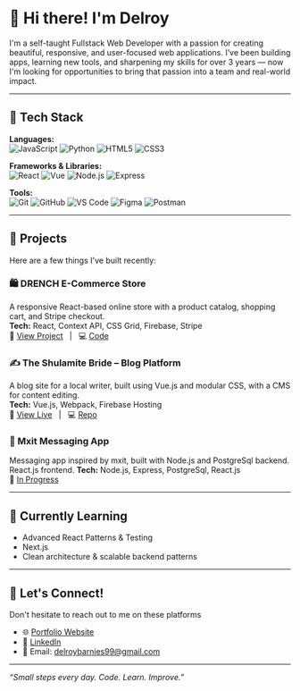 # 👋 Hi there! I'm Delroy

I'm a self-taught Fullstack Web Developer with a passion for creating beautiful, responsive, and user-focused web applications. I’ve been building apps, learning new tools, and sharpening my skills for over 3 years — now I'm looking for opportunities to bring that passion into a team and real-world impact.

---

## 🚀 Tech Stack

**Languages:**  
![JavaScript](https://img.shields.io/badge/-JavaScript-black?style=flat-square&logo=javascript) ![Python](https://img.shields.io/badge/-Python-black?style=flat-square&logo=python) ![HTML5](https://img.shields.io/badge/-HTML5-black?style=flat-square&logo=html5) ![CSS3](https://img.shields.io/badge/-CSS3-black?style=flat-square&logo=css3)

**Frameworks & Libraries:**  
![React](https://img.shields.io/badge/-React-black?style=flat-square&logo=react) ![Vue](https://img.shields.io/badge/-Vue.js-black?style=flat-square&logo=vue.js) ![Node.js](https://img.shields.io/badge/-Node.js-black?style=flat-square&logo=node.js) ![Express](https://img.shields.io/badge/-Express-black?style=flat-square&logo=express)

**Tools:**  
![Git](https://img.shields.io/badge/-Git-black?style=flat-square&logo=git) ![GitHub](https://img.shields.io/badge/-GitHub-black?style=flat-square&logo=github) ![VS Code](https://img.shields.io/badge/-VS_Code-black?style=flat-square&logo=visual-studio-code) ![Figma](https://img.shields.io/badge/-Figma-black?style=flat-square&logo=figma) ![Postman](https://img.shields.io/badge/-Postman-black?style=flat-square&logo=postman)

---

## 💼 Projects

Here are a few things I've built recently:

### 🛍️ DRENCH E-Commerce Store  
A responsive React-based online store with a product catalog, shopping cart, and Stripe checkout.  
**Tech:** React, Context API, CSS Grid, Firebase, Stripe  
🔗 [View Project](#) &nbsp; | &nbsp; 💻 [Code](#)

### ✍️ The Shulamite Bride – Blog Platform  
A blog site for a local writer, built using Vue.js and modular CSS, with a CMS for content editing.  
**Tech:** Vue.js, Webpack, Firebase Hosting  
🔗 [View Live](#) &nbsp; | &nbsp; 💻 [Repo](#)

### 📓 Mxit Messaging App  
Messaging app inspired by mxit, built with Node.js and PostgreSql backend. React.js frontend. 
**Tech:** Node.js, Express, PostgreSql, React.js  
🔧 [In Progress](#)

---

## 🌱 Currently Learning
- Advanced React Patterns & Testing
- Next.js
- Clean architecture & scalable backend patterns

---

## 🤝 Let's Connect!
Don't hesitate to reach out to me on these platforms
- 🌐 [Portfolio Website](#)
- 💼 [LinkedIn](https://www.linkedin.com/in/delroy-barnies-a6804123b)
- 📨 Email: delroybarnies99@gmail.com

---

_“Small steps every day. Code. Learn. Improve.”_
